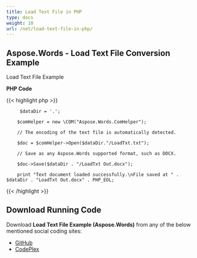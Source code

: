 ```yaml
---
title: Load Text File in PHP
type: docs
weight: 10
url: /net/load-text-file-in-php/
---
```


## **Aspose.Words - Load Text File Conversion Example**
Load Text File Example

**PHP Code**

{{< highlight php >}}

         $dataDir = '.';

        $comHelper = new \COM("Aspose.Words.ComHelper");

        // The encoding of the text file is automatically detected.

        $doc = $comHelper->Open($dataDir."/LoadTxt.txt");

        // Save as any Aspose.Words supported format, such as DOCX.

        $doc->Save($dataDir . "/LoadTxt Out.docx");

        print "Text document loaded successfully.\nFile saved at " . $dataDir . "LoadTxt Out.docx" . PHP_EOL;

{{< /highlight >}}
## **Download Running Code**
Download **Load Text File Example (Aspose.Words)** from any of the below mentioned social coding sites:

- [GitHub](https://github.com/aspose-words/Aspose.Words-for-.NET/blob/master/Plugins/Aspose_Words_NET_for_PHP/src/aspose/words/LoadingAndSaving/LoadTxt.php)
- [CodePlex](https://asposenetphp.codeplex.com/SourceControl/latest#Aspose.Words-for-.NET_for_PHP/src/aspose/words/LoadingAndSaving/LoadTxt.php)
